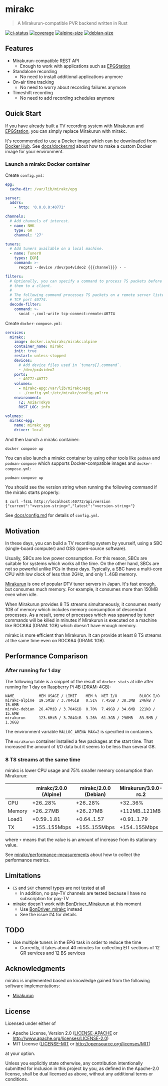 # mirakc

> A Mirakurun-compatible PVR backend written in Rust

[![ci-status](https://github.com/mirakc/mirakc/workflows/CI/badge.svg)](https://github.com/mirakc/mirakc/actions?workflow=CI)
[![coverage](https://codecov.io/gh/mirakc/mirakc/branch/main/graph/badge.svg?token=EP5rQLo3Rv)](https://codecov.io/gh/mirakc/mirakc)
[![alpine-size](https://img.shields.io/docker/image-size/mirakc/mirakc/alpine?label=alpine)](https://hub.docker.com/r/mirakc/mirakc/tags?page=1&name=alpine)
[![debian-size](https://img.shields.io/docker/image-size/mirakc/mirakc/debian?label=debian)](https://hub.docker.com/r/mirakc/mirakc/tags?page=1&name=debian)

## Features

* Mirakurun-compatible REST API
  * Enough to work with applications such as [EPGStation]
* Standalone recording
  * No need to install additional applications anymore
* On-air time tracking
  * No need to worry about recording failures anymore
* Timeshift recording
  * No need to add recording schedules anymore

## Quick Start

If you have already built a TV recording system with [Mirakurun] and
[EPGStation], you can simply replace Mirakurun with mirakc.

It's recommended to use a Docker image which can be downloaded from [Docker Hub].
See [docs/docker.md](./docs/docker.md) about how to make a custom Docker image
for your environment.

### Launch a mirakc Docker container

Create `config.yml`:

```yaml
epg:
  cache-dir: /var/lib/mirakc/epg

server:
  addrs:
    - http: '0.0.0.0:40772'

channels:
  # Add channels of interest.
  - name: NHK
    type: GR
    channel: '27'

tuners:
  # Add tuners available on a local machine.
  - name: Tuner0
    types: [GR]
    command: >-
      recpt1 --device /dev/px4video2 {{{channel}}} - -

filters:
  # Optionally, you can specify a command to process TS packets before sending
  # them to a client.
  #
  # The following command processes TS packets on a remote server listening on
  # TCP port 40774.
  decode-filter:
    command: >-
      socat -,cool-write tcp-connect:remote:40774
```

Create `docker-compose.yml`:

```yaml
services:
  mirakc:
    image: docker.io/mirakc/mirakc:alpine
    container_name: mirakc
    init: true
    restart: unless-stopped
    devices:
      # Add device files used in `tuners[].command`.
      - /dev/px4video2
    ports:
      - 40772:40772
    volumes:
      - mirakc-epg:/var/lib/mirakc/epg
      - ./config.yml:/etc/mirakc/config.yml:ro
    environment:
      TZ: Asia/Tokyo
      RUST_LOG: info

volumes:
  mirakc-epg:
    name: mirakc_epg
    driver: local
```

And then launch a mirakc container:

```shell
docker compose up
```

You can also launch a mirakc container by using other tools like `podman` and
`podman-compose` which supports Docker-compatible images and
`docker-compose.yml`:

```shell
podman-compose up
```

You should see the version string when running the following command if the
mirakc starts properly:

```console
$ curl -fsSL http://localhost:40772/api/version
{"current":"<version-string>","latest":"<version-string>"}
```

See [docs/config.md](./docs/config.md) for details of `config.yml`.

## Motivation

In these days, you can build a TV recording system by yourself, using a SBC
(single-board computer) and OSS (open-source software).

Usually, SBCs are low power consumption.  For this reason, SBCs are suitable for
systems which works all the time.  On the other hand, SBCs are not so powerful
unlike PCs in these days.  Typically, a SBC have a multi-core CPU with low clock
of less than 2GHz, and only 1..4GB memory.

[Mirakurun] is one of popular DTV tuner servers in Japan.  It's fast enough, but
consumes much memory.  For example, it consumes more than 150MB even when idle.

When Mirakurun provides 8 TS streams simultaneously,  it consumes nearly 1GB of
memory which includes memory consumption of descendant processes.  As a result,
some of processes which was spawned by tuner commands will be killed in minutes
if Mirakurun is executed on a machine like ROCK64 (DRAM: 1GB) which doesn't have
enough memory.

mirakc is more efficient than Mirakurun.  It can provide at least 8 TS streams
at the same time even on ROCK64 (DRAM: 1GB).

## Performance Comparison

### After running for 1 day

The following table is a snippet of the result of `docker stats` at idle after
running for 1 day on Raspberry Pi 4B (DRAM: 4GB):

```
NAME           MEM USAGE / LIMIT    MEM %  NET I/O          BLOCK I/O
mirakc-alpine  19.5MiB / 3.704GiB   0.51%  7.45GB / 38.3MB  246kB / 15.6MB
mirakc-debian  26.47MiB / 3.704GiB  0.70%  7.49GB / 34.6MB  221kB / 15.6MB
mirakurun      123.6MiB / 3.704GiB  3.26%  61.3GB / 290MB   83.5MB / 1.36GB
```

The environment variable `MALLOC_ARENA_MAX=2` is specified in containers.

The `mirakurun` container installed a few packages at the start time.  That
increased the amount of I/O data but it seems to be less than several GB.

### 8 TS streams at the same time

mirakc is lower CPU usage and 75% smaller memory consumption than Mirakurun:

|        | mirakc/2.0.0 (Alpine) | mirakc/2.0.0 (Debian) | Mirakurun/3.9.0-rc.2 |
|--------|-----------------------|-----------------------|----------------------|
| CPU    | +26..28%              | +26..28%              | +32..36%             |
| Memory | +26..27MB             | +26..27MB             | +112MB..121MB        |
| Load1  | +0.59..1.81           | +0.64..1.57           | +0.91..1.79          |
| TX     | +155..155Mbps         | +155..155Mbps         | +154..155Mbps        |

where `+` means that the value is an amount of increase from its stationary value.

See [mirakc/performance-measurements] about how to collect the performance metrics.

## Limitations

* `CS` and `SKY` channel types are not tested at all
  * In addition, no pay-TV channels are tested because I have no subscription
    for pay-TV
* mirakc doesn't work with [BonDriver_Mirakurun] at this moment
  * Use [BonDriver_mirakc] instead
  * See the issue #4 for details

## TODO

* Use multiple tuners in the EPG task in order to reduce the time
  * Currently, it takes about 40 minutes for collecting EIT sections of 12 GR
    services and 12 BS services

## Acknowledgments

mirakc is implemented based on knowledge gained from the following software
implementations:

* [Mirakurun]

## License

Licensed under either of

* Apache License, Version 2.0
  ([LICENSE-APACHE] or http://www.apache.org/licenses/LICENSE-2.0)
* MIT License
  ([LICENSE-MIT] or http://opensource.org/licenses/MIT)

at your option.

Unless you explicitly state otherwise, any contribution intentionally submitted
for inclusion in this project by you, as defined in the Apache-2.0 license,
shall be dual licensed as above, without any additional terms or conditions.

[Mirakurun]: https://github.com/Chinachu/Mirakurun
[EPGStation]: https://github.com/l3tnun/EPGStation
[Docker Hub]: https://hub.docker.com/r/mirakc/mirakc
[mirakc/performance-measurements]: https://github.com/mirakc/performance-measurements
[BonDriver_Mirakurun]: https://github.com/Chinachu/BonDriver_Mirakurun
[BonDriver_mirakc]: https://github.com/epgdatacapbon/BonDriver_mirakc
[LICENSE-APACHE]: ./LICENSE-APACHE
[LICENSE-MIT]: ./LICENSE-MIT
